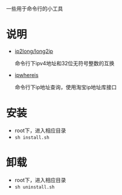 一些用于命令行的小工具


# 说明

* [ip2long/long2ip](./ip2long)

    命令行下ipv4地址和32位无符号整数的互换

* [ipwhereis](./ipwhereis)

    命令行下ip地址查询，使用淘宝ip地址库接口

# 安装

* root下，进入相应目录  
* ```sh install.sh```  

# 卸载

* root下，进入相应目录  
* ```sh uninstall.sh```  
